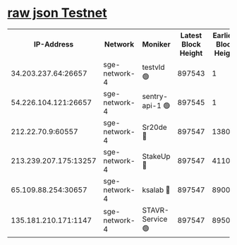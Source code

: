 
[raw json Testnet](https://rpc-check.sget.stavr.tech/sget/rpc-sget-result.json)
=


<table><tr><th>IP-Address</th><th>Network</th><th>Moniker</th><th>Latest Block Height</th><th>Earliest Block Height</th><th>Catching Up</th><th>Tx Index</th><th>Voting Power</th><th>Scan Time</th></tr><tr><td>34.203.237.64:26657</td><td>sge-network-4</td><td>testvld 🟢</td><td>897543</td><td>1</td><td>False</td><td>on</td><td>0</td><td>2023-12-31T19:30:10.442148566UTC</td></tr><tr><td>54.226.104.121:26657</td><td>sge-network-4</td><td>sentry-api-1 🟢</td><td>897545</td><td>1</td><td>False</td><td>on</td><td>0</td><td>2023-12-31T19:30:25.353599320UTC</td></tr><tr><td>212.22.70.9:60557</td><td>sge-network-4</td><td>Sr20de 🔴</td><td>897547</td><td>138001</td><td>False</td><td>on</td><td>99</td><td>2023-12-31T19:30:36.923128684UTC</td></tr><tr><td>213.239.207.175:13257</td><td>sge-network-4</td><td>StakeUp 🔴</td><td>897547</td><td>411001</td><td>False</td><td>off</td><td>100</td><td>2023-12-31T19:30:33.762030137UTC</td></tr><tr><td>65.109.88.254:30657</td><td>sge-network-4</td><td>ksalab 🔴</td><td>897547</td><td>890001</td><td>False</td><td>off</td><td>40</td><td>2023-12-31T19:30:36.528878269UTC</td></tr><tr><td>135.181.210.171:1147</td><td>sge-network-4</td><td>STAVR-Service 🟢</td><td>897547</td><td>895001</td><td>False</td><td>on</td><td>0</td><td>2023-12-31T19:30:34.161273500UTC</td></tr></table>
